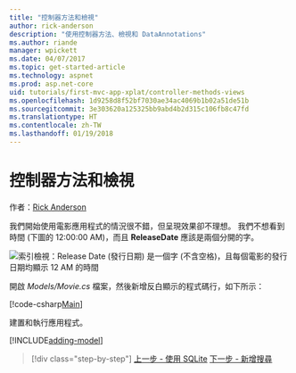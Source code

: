 ```yaml
---
title: "控制器方法和檢視"
author: rick-anderson
description: "使用控制器方法、檢視和 DataAnnotations"
ms.author: riande
manager: wpickett
ms.date: 04/07/2017
ms.topic: get-started-article
ms.technology: aspnet
ms.prod: asp.net-core
uid: tutorials/first-mvc-app-xplat/controller-methods-views
ms.openlocfilehash: 1d9258d8f52bf7030ae34ac4069b1b02a51de51b
ms.sourcegitcommit: 3e303620a125325bb9abd4b2d315c106fb8c47fd
ms.translationtype: HT
ms.contentlocale: zh-TW
ms.lasthandoff: 01/19/2018
---
```

# <a name="controller-methods-and-views"></a>控制器方法和檢視

作者：[Rick Anderson](https://twitter.com/RickAndMSFT)

我們開始使用電影應用程式的情況很不錯，但呈現效果卻不理想。 我們不想看到時間 (下圖的 12:00:00 AM)，而且 **ReleaseDate** 應該是兩個分開的字。

![索引檢視：Release Date (發行日期) 是一個字 (不含空格)，且每個電影的發行日期均顯示 12 AM 的時間](../../tutorials/first-mvc-app/working-with-sql/_static/m55.png)

開啟 *Models/Movie.cs* 檔案，然後新增反白顯示的程式碼行，如下所示：

[!code-csharp[Main](../../tutorials/first-mvc-app/start-mvc/sample/MvcMovie/Models/MovieDate.cs?name=snippet_1&highlight=2,11-12)]

建置和執行應用程式。

<!-- include start
![MVC Movie application open browser showing movie data](../../tutorials/first-mvc-app/working-with-sql/_static/m55.png)

 -->

[!INCLUDE[adding-model](../../includes/mvc-intro/controller-methods-views.md)]

>[!div class="step-by-step"]
[上一步 - 使用 SQLite](working-with-sql.md)
[下一步 - 新增搜尋](search.md)  
